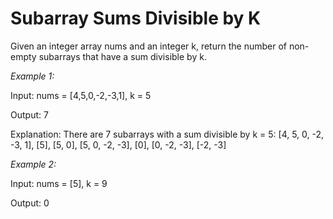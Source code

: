 # Subarray Sums Divisible by K

Given an integer array nums and an integer k, return the number of non-empty subarrays that have a sum divisible by k.

*Example 1:*

Input: nums = [4,5,0,-2,-3,1], k = 5

Output: 7

Explanation: There are 7 subarrays with a sum divisible by k = 5:
[4, 5, 0, -2, -3, 1], [5], [5, 0], [5, 0, -2, -3], [0], [0, -2, -3], [-2, -3]

*Example 2:*

Input: nums = [5], k = 9

Output: 0
